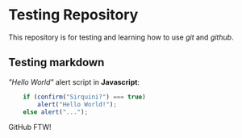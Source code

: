 # Testing Repository

This repository is for testing and learning how to use *git* and *github*.

## Testing markdown
*"Hello World"* alert script in **Javascript**:
```javascript
    if (confirm("Sirquini?") === true)
    	alert("Hello World!");
    else alert("...");
```

GitHub FTW!